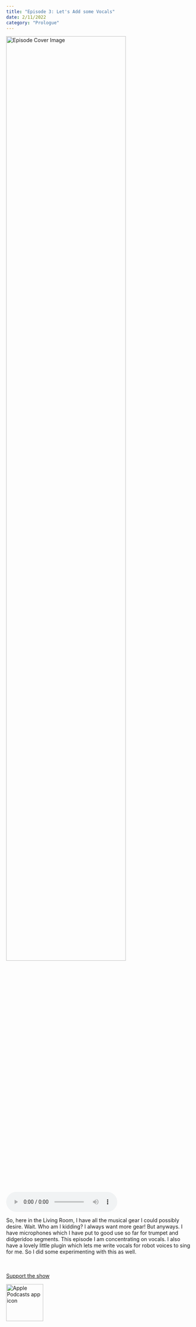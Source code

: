 ```yaml
---
title: "Episode 3: Let's Add some Vocals"
date: 2/11/2022
category: "Prologue"
---
```

<img src="https://artwork.captivate.fm/9085a4fc-090f-4687-a9a1-673b3f2ed8c2/60854458c4d1acdf4e1c2f79c4137142d85d78e379bdafbd69bd34c85f5819ad.jpg" alt="Episode Cover Image" width=80%/>
<audio controls>
  <source src="https://podcasts.captivate.fm/media/8debbff0-382d-40f4-9cf8-c07f05468a26/10057169-episode-3-let-s-add-some-vocals.mp3" type="audio/mpeg">
  Your browser does not support the audio element.
</audio>

<p>So, here in the Living Room, I have all the musical gear I could possibly desire. Wait. Who am I kidding? I always want more gear! But anyways. I have microphones which I have put to good use so far for trumpet and didgeridoo segments. This episode I am concentrating on vocals. I also have a lovely little plugin which lets me write vocals for robot voices to sing for me. So I did some experimenting with this as well.<br/><br/><br/></p><a rel="payment" href="https://www.paypal.com/donate/?hosted_button_id=WX3GRUK5BHJLS">Support the show</a>

<a href="https://podcasts.apple.com/us/podcast/living-room-music/id1608791560?tscg=30200&itsct=podcast_box_appicon&ls=1&mttnsubad=1608791560" style="display: inline-block;"><img src="https://toolbox.marketingtools.apple.com/api/v2/badges/app-icon-podcasts/standard/en-us" alt="Apple Podcasts app icon" style="width: 100px; height: 100px; vertical-align: middle; object-fit: contain;" /></a>
    